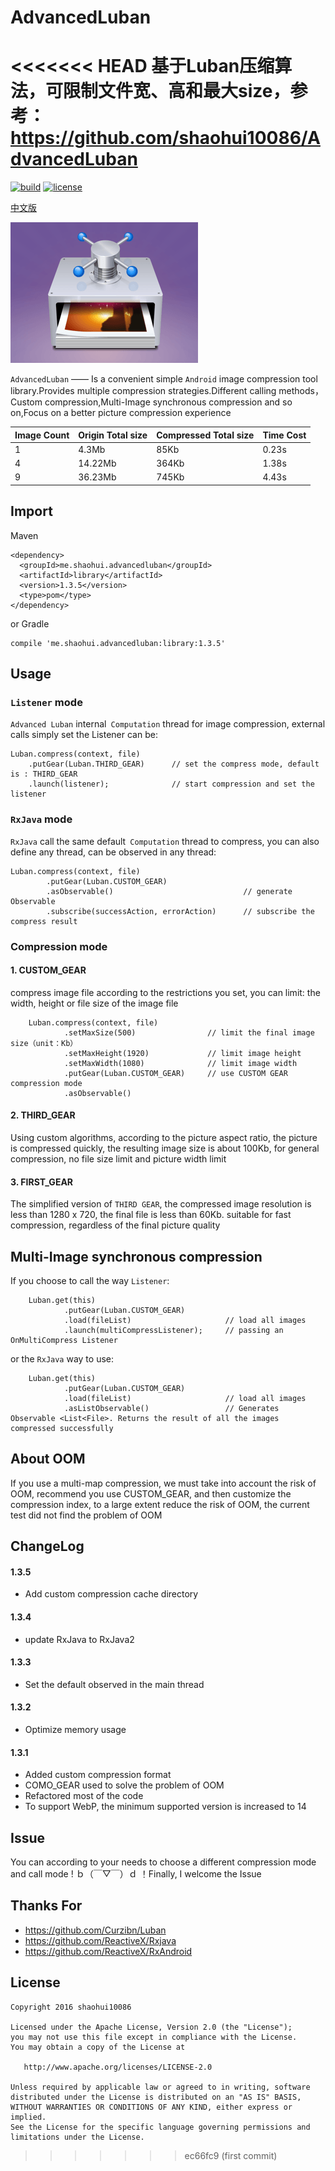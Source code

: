 # AdvancedLuban
<<<<<<< HEAD
基于Luban压缩算法，可限制文件宽、高和最大size，参考：https://github.com/shaohui10086/AdvancedLuban
=======
[![build](https://img.shields.io/badge/build-1.3.5-brightgreen.svg?maxAge=2592000)](https://bintray.com/shaohui/maven/AdvancedLuban)
[![license](https://img.shields.io/badge/license-Apache%202-blue.svg?maxAge=2592000)](https://github.com/shaohui10086/AdvancedLuban/blob/master/LICENSE)


[中文版](/README_ZH.md)

![sketch](/image/sketch_map.png)


`AdvancedLuban` —— Is a convenient simple `Android` image compression tool library.Provides multiple compression strategies.Different calling methods，Custom compression,Multi-Image synchronous compression and so on,Focus on a better picture compression experience

Image Count | Origin Total size | Compressed Total size | Time Cost
--- | --- | --- | ---
1 | 4.3Mb | 85Kb | 0.23s
4 | 14.22Mb | 364Kb | 1.38s
9 | 36.23Mb | 745Kb | 4.43s


## Import

Maven

    <dependency>
      <groupId>me.shaohui.advancedluban</groupId>
      <artifactId>library</artifactId>
      <version>1.3.5</version>
      <type>pom</type>
    </dependency>

    
or Gradle

	compile 'me.shaohui.advancedluban:library:1.3.5'

## Usage


### `Listener` mode

`Advanced Luban` internal` Computation` thread for image compression, external calls simply set the Listener can be:

    Luban.compress(context, file)
        .putGear(Luban.THIRD_GEAR)      // set the compress mode, default is : THIRD_GEAR
        .launch(listener);              // start compression and set the listener

### `RxJava` mode

`RxJava` call the same default` Computation` thread to compress, you can also define any thread, can be observed in any thread:

    Luban.compress(context, file)                          
            .putGear(Luban.CUSTOM_GEAR)                 
            .asObservable()                             // generate Observable
            .subscribe(successAction, errorAction)      // subscribe the compress result

### Compression mode

    
#### 1. CUSTOM_GEAR

compress image file according to the restrictions you set, you can limit: the width, height or file size of the image file 
    
        Luban.compress(context, file)
                .setMaxSize(500)                // limit the final image size（unit：Kb）
                .setMaxHeight(1920)             // limit image height
                .setMaxWidth(1080)              // limit image width
                .putGear(Luban.CUSTOM_GEAR)     // use CUSTOM GEAR compression mode
                .asObservable()

#### 2. THIRD_GEAR 

Using custom algorithms, according to the picture aspect ratio, the picture is compressed quickly, the resulting image size is about 100Kb, for general compression, no file size limit and picture width limit

#### 3. FIRST_GEAR

The simplified version of `THIRD GEAR`, the compressed image resolution is less than 1280 x 720, the final file is less than 60Kb. suitable for fast compression, regardless of the final picture quality

## Multi-Image synchronous compression

If you choose to call the way `Listener`:

        Luban.get(this)
                .putGear(Luban.CUSTOM_GEAR)             
                .load(fileList)                     // load all images
                .launch(multiCompressListener);     // passing an OnMultiCompress Listener

or the `RxJava` way to use:

        Luban.get(this)
                .putGear(Luban.CUSTOM_GEAR)             
                .load(fileList)                     // load all images
                .asListObservable()                 // Generates Observable <List<File>. Returns the result of all the images compressed successfully

## About OOM

If you use a multi-map compression, we must take into account the risk of OOM, recommend you use CUSTOM_GEAR, and then customize the compression index, to a large extent reduce the risk of OOM, the current test did not find the problem of OOM

## ChangeLog

#### 1.3.5
- Add custom compression cache directory

#### 1.3.4
- update RxJava to RxJava2

#### 1.3.3
- Set the default observed in the main thread

#### 1.3.2
- Optimize memory usage

#### 1.3.1
- Added custom compression format
- COMO_GEAR used to solve the problem of OOM
- Refactored most of the code
- To support WebP, the minimum supported version is increased to 14

## Issue
    
You can according to your needs to choose a different compression mode and call mode ! ｂ（￣▽￣）ｄ ！Finally, I welcome the Issue

## Thanks For
- https://github.com/Curzibn/Luban
- https://github.com/ReactiveX/Rxjava
- https://github.com/ReactiveX/RxAndroid

## License

    Copyright 2016 shaohui10086

    Licensed under the Apache License, Version 2.0 (the "License");
    you may not use this file except in compliance with the License.
    You may obtain a copy of the License at

       http://www.apache.org/licenses/LICENSE-2.0

    Unless required by applicable law or agreed to in writing, software
    distributed under the License is distributed on an "AS IS" BASIS,
    WITHOUT WARRANTIES OR CONDITIONS OF ANY KIND, either express or implied.
    See the License for the specific language governing permissions and
    limitations under the License.
	
 
>>>>>>> ec66fc9 (first commit)
